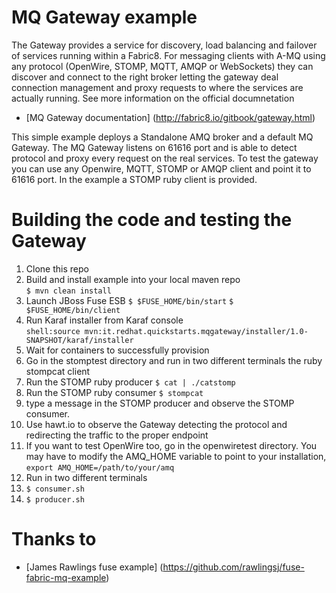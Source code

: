# MQ Gateway example

The Gateway provides a service for discovery, load balancing and failover of services running within a Fabric8. 
For messaging clients with A-MQ using any protocol (OpenWire, STOMP, MQTT, AMQP or WebSockets) they can discover and connect to the right broker letting the gateway deal connection management and proxy requests to where the services are actually running.
See more information on the official documnetation
* [MQ Gateway documentation] (http://fabric8.io/gitbook/gateway.html)

This simple example deploys a Standalone AMQ broker and a default MQ Gateway.
The MQ Gateway listens on 61616 port and is able to detect protocol and proxy every request on the real services.
To test the gateway you can use any Openwire, MQTT, STOMP or AMQP client and point it to 61616 port.
In the example a STOMP ruby client is provided. 

# Building the code and testing the Gateway

1. Clone this repo  
2. Build and install example into your local maven repo  
`$ mvn clean install`  
4. Launch JBoss Fuse ESB 
`$ $FUSE_HOME/bin/start`
`$ $FUSE_HOME/bin/client`
5. Run Karaf installer from Karaf console  
`shell:source mvn:it.redhat.quickstarts.mqgateway/installer/1.0-SNAPSHOT/karaf/installer`  
6. Wait for containers to successfully provision  
7. Go in the stomptest directory and run in two different terminals the ruby stompcat client
8. Run the STOMP ruby producer
`$ cat | ./catstomp`
9. Run the STOMP ruby consumer 
`$ stompcat`
10. type a message in the STOMP producer and observe the STOMP consumer. 
11. Use hawt.io to observe the Gateway detecting the protocol and redirecting the traffic to the proper endpoint 
12. If you want to test OpenWire too, go in the openwiretest directory. 
    You may have to modify the AMQ_HOME variable to point to your installation, `export AMQ_HOME=/path/to/your/amq` 
13. Run in two different terminals
14. `$ consumer.sh`
15. `$ producer.sh`

# Thanks to
* [James Rawlings fuse example] (https://github.com/rawlingsj/fuse-fabric-mq-example)
